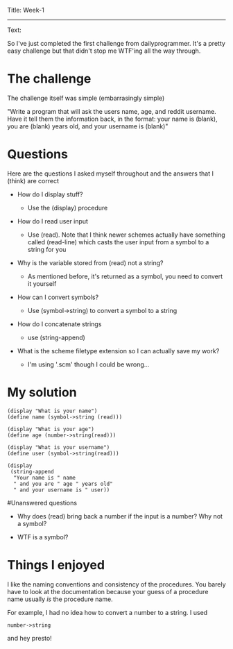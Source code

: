 Title: Week-1

----

Text: 

So I've just completed the first challenge from dailyprogrammer. It's a pretty easy challenge but that didn't stop me WTF'ing all the way through.

# The challenge

The challenge itself was simple (embarrasingly simple)

"Write a program that will ask the users name, age, and reddit username.
Have it tell them the information back, in the format:
your name is (blank), you are (blank) years old, and your username is (blank)"

# Questions

Here are the questions I asked myself throughout
and the answers that I (think) are correct

- How do I display stuff?
    - Use the (display) procedure

- How do I read user input
    - Use (read). Note that I think newer schemes actually have something
      called (read-line) which casts the user input from a symbol to a string for you

- Why is the variable stored from (read) not a string? 
    - As mentioned before, it's returned as a symbol, you need to convert it yourself

- How can I convert symbols?
    - Use (symbol->string) to convert a symbol to a string 

- How do I concatenate strings
    - use (string-append)

- What is the scheme filetype extension so I can actually save my work? 
    - I'm using '.scm' though I could be wrong...

# My solution

```
(display "What is your name")
(define name (symbol->string (read)))

(display "What is your age")
(define age (number->string(read)))

(display "What is your username")
(define user (symbol->string(read)))

(display 
 (string-append 
  "Your name is " name
  " and you are " age " years old"
  " and your username is " user))
```

#Unanswered questions

- Why does (read) bring back a number if the input is a number? Why not a symbol?

- WTF is a symbol?

# Things I enjoyed

I like the naming conventions and consistency of the procedures.
You barely have to look at the documentation because your guess of
a procedure name usually *is* the procedure name.

For example, I had no idea how to convert a number to a string. I used
```
number->string
```
and hey presto!